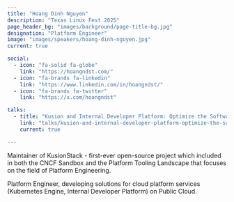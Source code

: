 ```yaml
---
title: "Hoang Dinh Nguyen"
description: "Texas Linux Fest 2025"
page_header_bg: "images/background/page-title-bg.jpg"
designation: "Platform Engineer"
image: "images/speakers/hoang-dinh-nguyen.jpg"
current: true

social:
  - icon: "fa-solid fa-globe"
    link: "https://hoangndst.com/"
  - icon: "fa-brands fa-linkedin"
    link: "https://www.linkedin.com/in/hoangndst/"
  - icon: "fa-brands fa-twitter"
    link: "https://x.com/hoangndst"

talks:
  - title: "Kusion and Internal Developer Platform: Optimize the Software Development Process"
    link: "talks/kusion-and-internal-developer-platform-optimize-the-software-develement-process/"
    current: true

---
```

Maintainer of KusionStack - first-ever open-source project which included in 
both the CNCF Sandbox and the Platform Tooling Landscape that focuses on the 
field of Platform Engineering.

Platform Engineer, developing solutions for cloud platform services (Kubernetes 
Engine, Internal Developer Platform) on Public Cloud.

